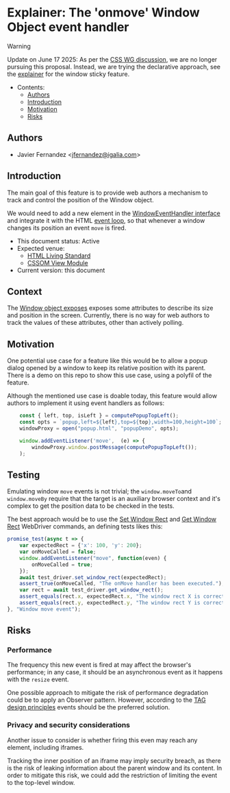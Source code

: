 # Explainer: The 'onmove' Window Object event handler

> [!WARNING]
> Update on June 17 2025: As per the [CSS WG discussion](https://github.com/w3c/csswg-drafts/issues/7693), we are no longer pursuing this proposal. Instead, we are trying the declarative approach, see the [explainer](https://github.com/Igalia/explainers/blob/main/window-sticky-feature/README.md) for the window sticky feature.

- Contents:
  - [Authors](#authors)
  - [Introduction](#introduction)
  - [Motivation](#motivation)
  - [Risks](#risks)

## Authors

* Javier Fernandez \<jfernandez@igalia.com>

## Introduction

The main goal of this feature is to provide web authors a mechanism to track and control the position of the Window object.

We would need to add a new element in the [WindowEventHandler interface](https://html.spec.whatwg.org/#windoweventhandlers) and integrate it with the HTML [event loop](https://html.spec.whatwg.org/#event-loop), so that whenever a window changes its position an event ```move``` is fired.

* This document status: Active
* Expected venue:
  - [HTML Living Standard](https://html.spec.whatwg.org/)
  - [CSSOM View Module](https://drafts.csswg.org/cssom-view/)
* Current version: this document

## Context

The [Window object exposes](https://drafts.csswg.org/cssom-view/#extensions-to-the-window-interface) exposes some attributes to describe its size and position in the screen. Currently, there is no way for web authors to track the values of these attributes, other than actively polling.

## Motivation

One potential use case for a feature like this would be to allow a popup dialog opened by a window to keep its relative position with its parent. There is a demo on this repo to show this use case, using a polyfil of the feature.

Although the mentioned use case is doable today, this feature would allow authors to implement it using event handlers as follows:

```js
    const { left, top, isLeft } = computePopupTopLeft();
    const opts = `popup,left=${left},top=${top},width=100,height=100`;
    windowProxy = open("popup.html", "popupDemo", opts);

    window.addEventListener('move',  (e) => {
        windowProxy.window.postMessage(computePopupTopLeft());
    );
```

## Testing

Emulating window ```move``` events is not trivial; the ```window.moveTo```and ```window.moveBy``` require that the target is an auxiliary browser context and it's complex to get the position data to be checked in the tests.

The best approach would be to use the [Set Window Rect](https://www.w3.org/TR/webdriver2/#set-window-rect) and [Get Window Rect](https://www.w3.org/TR/webdriver2/#get-window-rect) WebDriver commands, an defining tests likes this:

```js
promise_test(async t => {
    var expectedRect = {'x': 100, 'y': 200};
    var onMoveCalled = false;
    window.addEventListener("move", function(even) {
        onMoveCalled = true;
    });
    await test_driver.set_window_rect(expectedRect);
    assert_true(onMoveCalled, "The onMove handler has been executed.");
    var rect = await test_driver.get_window_rect();
    assert_equals(rect.x, expectedRect.x, "The window rect X is correct.")
    assert_equals(rect.y, expectedRect.y, "The window rect Y is correct.")
}, "Window move event");
```

## Risks

### Performance

The frequency this new event is fired at may affect the browser's performance; in any case, it should be an asynchronous event as it happens with the ```resize``` event.

One possible approach to mitigate the risk of performance degradation could be to apply an Observer pattern. However, according to the [TAG design principles](https://www.w3.org/TR/design-principles/#events-vs-observers) events should be the preferred solution.

### Privacy and security considerations

Another issue to consider is whether firing this even may reach any element, including iframes.

Tracking the inner position of an iframe may imply security breach, as there is the risk of leaking information about the parent window and its content. In order to mitigate this risk, we could add the restriction of limiting the event to the top-level window.
